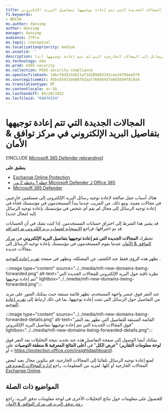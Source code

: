 ```yaml
---
title: المجالات الجديدة التي تتم إعادة توجيهها بتفاصيل البريد الإلكتروني
f1.keywords:
- NOCSH
ms.author: dansimp
author: dansimp
manager: dansimp
audience: ITPro
ms.topic: conceptual
ms.localizationpriority: medium
ms.assetid: ''
description: يمكن للمسؤولين معرفة كيفية استخدام المجالات الجديدة التي تتم إعادة توجيهها في لوحة معلومات تدفق البريد في مركز التوافق & الأمان للتحقق من وقت قيام المستخدمين بإعادة توجيه الرسائل إلى المجالات الخارجية التي لم تتم إعادة توجيهها أبدا.
ms.technology: mdo
ms.prod: m365-security
ms.collection: M365-security-compliance
ms.openlocfilehash: 1dbcf83d234611af1d209d83191cee24f5bee579
ms.sourcegitcommit: 45bc65972d4007b2aa7760d4457a0d2699f81926
ms.translationtype: MT
ms.contentlocale: ar-SA
ms.lasthandoff: 04/20/2022
ms.locfileid: "64974334"
---
```

# <a name="new-domains-being-forwarded-email-insight-in-the-security--compliance-center"></a>المجالات الجديدة التي تتم إعادة توجيهها بتفاصيل البريد الإلكتروني في مركز توافق & الأمان

[!INCLUDE [Microsoft 365 Defender rebranding](../includes/microsoft-defender-for-office.md)]

**ينطبق على**
- [Exchange Online Protection](exchange-online-protection-overview.md)
- [خطة 1 وخطة 2 من Microsoft Defender لـ Office 365](defender-for-office-365.md)
- [Microsoft 365 Defender](../defender/microsoft-365-defender.md)

هناك أسباب عمل صالحة لإعادة توجيه رسائل البريد الإلكتروني إلى مستلمين خارجيين في مجالات معينة. ومع ذلك، من المريب عندما يبدأ المستخدمون في مؤسستك فجأة في إعادة توجيه الرسائل إلى مجال لم يقم أي شخص في مؤسستك بإعادة توجيه الرسائل إليه (مجال جديد).

قد يشير هذا الشرط إلى اختراق حسابات المستخدمين. إذا كنت تشك في أن الحسابات قد تم اختراقها، فراجع [الاستجابة لحساب بريد إلكتروني تم اختراقه](responding-to-a-compromised-email-account.md).

تخطرك **المجالات الجديدة التي تتم إعادة توجيهها بتفاصيل البريد الإلكتروني** في [مركز التوافق & الأمان](https://protection.office.com) عندما يقوم المستخدمون في مؤسستك بإعادة توجيه الرسائل إلى مجالات جديدة.

تظهر هذه الرؤى فقط عند الكشف عن المشكلة، وتظهر في صفحة [تقرير إعادة التوجيه](view-mail-flow-reports.md#forwarding-report) .

:::image type="content" source="../../media/mfi-new-domains-being-forwarded.png" alt-text="نظرة ثاقبة حول البريد الإلكتروني للمجالات الجديدة التي تتم إعادة توجيهها" lightbox="../../media/mfi-new-domains-being-forwarded.png":::

عند النقر فوق عنصر واجهة المستخدم، تظهر قائمة منبثقة حيث يمكنك العثور على مزيد من التفاصيل حول الرسائل التي تمت إعادة توجيهها، بما في ذلك ارتباط إلى [تقرير إعادة التوجيه](view-mail-flow-reports.md#forwarding-report).

:::image type="content" source="../../media/mfi-new-domains-being-forwarded-details.png" alt-text="القائمة المنبثقة للتفاصيل التي تظهر بعد النقر فوق المجالات الجديدة التي تتم إعادة توجيهها بتفاصيل البريد الإلكتروني" lightbox="../../media/mfi-new-domains-being-forwarded-details.png":::

يمكنك أيضا الوصول إلى صفحة التفاصيل هذه عند تحديد نتيجة التحليلات بعد النقر فوق **"عرض الكل**" في **أعلى النتائج المعرفية & منطقة التوصيات** على (**لوحة معلومات** **التقارير** \> أو <https://protection.office.com/insightdashboard>).

لمنع إعادة توجيه الرسائل تلقائيا إلى المجالات الخارجية، قم بتكوين مجال بعيد لبعض المجالات الخارجية أو كلها. لمزيد من المعلومات، راجع [إدارة المجالات البعيدة في Exchange Online](/Exchange/mail-flow-best-practices/remote-domains/manage-remote-domains).

## <a name="related-topics"></a>المواضيع ذات الصلة

للحصول على معلومات حول نتائج التحليلات الأخرى في لوحة معلومات تدفق البريد، راجع [رؤى تدفق البريد في مركز التوافق & الأمان](mail-flow-insights-v2.md).
